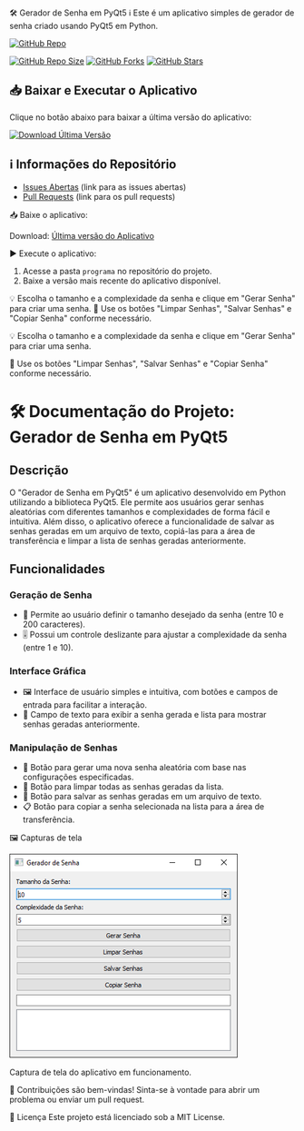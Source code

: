 🛠️ Gerador de Senha em PyQt5
ℹ️ Este é um aplicativo simples de gerador de senha criado usando PyQt5 em Python.


[![GitHub Repo](https://img.shields.io/badge/GitHub-Repo-blue?style=for-the-badge)](https://github.com/chaos4455/passgen)

[![GitHub Repo Size](https://img.shields.io/github/repo-size/chaos4455/passgen?label=Tamanho%20do%20Reposit%C3%B3rio&style=for-the-badge)](https://github.com/chaos4455/passgen)
[![GitHub Forks](https://img.shields.io/github/forks/chaos4455/passgen?label=Forks&style=for-the-badge)](https://github.com/chaos4455/passgen/network/members)
[![GitHub Stars](https://img.shields.io/github/stars/chaos4455/passgen?label=Estrelas&style=for-the-badge)](https://github.com/chaos4455/passgen/stargazers)

## 📥 Baixar e Executar o Aplicativo

Clique no botão abaixo para baixar a última versão do aplicativo:

[![Download Última Versão](https://img.shields.io/badge/Download%20%C3%9Altima%20Vers%C3%A3o-blue?style=for-the-badge)](https://github.com/chaos4455/passgen/raw/main/programa/app_v_20240619_172029.exe)

## ℹ️ Informações do Repositório

- [Issues Abertas](#) (link para as issues abertas)
- [Pull Requests](#) (link para os pull requests)

📥 Baixe o aplicativo:

Download:
[Última versão do Aplicativo](https://github.com/chaos4455/passgen/tree/main/programa)

▶️ Execute o aplicativo:

1. Acesse a pasta `programa` no repositório do projeto.
2. Baixe a versão mais recente do aplicativo disponível.

💡 Escolha o tamanho e a complexidade da senha e clique em "Gerar Senha" para criar uma senha.
🧼 Use os botões "Limpar Senhas", "Salvar Senhas" e "Copiar Senha" conforme necessário.

💡 Escolha o tamanho e a complexidade da senha e clique em "Gerar Senha" para criar uma senha.

🧼 Use os botões "Limpar Senhas", "Salvar Senhas" e "Copiar Senha" conforme necessário.

# 🛠️ Documentação do Projeto: Gerador de Senha em PyQt5 

## Descrição
O "Gerador de Senha em PyQt5" é um aplicativo desenvolvido em Python utilizando a biblioteca PyQt5. Ele permite aos usuários gerar senhas aleatórias com diferentes tamanhos e complexidades de forma fácil e intuitiva. Além disso, o aplicativo oferece a funcionalidade de salvar as senhas geradas em um arquivo de texto, copiá-las para a área de transferência e limpar a lista de senhas geradas anteriormente.

## Funcionalidades 
### Geração de Senha 
- 🔑 Permite ao usuário definir o tamanho desejado da senha (entre 10 e 200 caracteres).
- 🎚️ Possui um controle deslizante para ajustar a complexidade da senha (entre 1 e 10).

### Interface Gráfica 
- 🖼️ Interface de usuário simples e intuitiva, com botões e campos de entrada para facilitar a interação.
- 📝 Campo de texto para exibir a senha gerada e lista para mostrar senhas geradas anteriormente.

### Manipulação de Senhas 
- 🔄 Botão para gerar uma nova senha aleatória com base nas configurações especificadas.
- 🧹 Botão para limpar todas as senhas geradas da lista.
- 💾 Botão para salvar as senhas geradas em um arquivo de texto.
- 📋 Botão para copiar a senha selecionada na lista para a área de transferência.


🖼️ Capturas de tela

![Gerador de Senha](https://raw.githubusercontent.com/chaos4455/passgen/main/python_7palA4F9Ef.png)


Captura de tela do aplicativo em funcionamento.

🤝 Contribuições são bem-vindas! Sinta-se à vontade para abrir um problema ou enviar um pull request.

📝 Licença
Este projeto está licenciado sob a MIT License.
